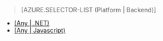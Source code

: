> [AZURE.SELECTOR-LIST (Platform | Backend)]
- [(Any | .NET)](../articles/mobile-services-dotnet-backend-schedule-recurring-tasks.md)
- [(Any | Javascript)](../articles/mobile-services-schedule-recurring-tasks.md)


<!--HONumber=52-->

